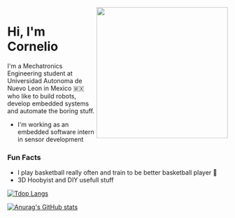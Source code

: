 <img align="right" src="https://media.giphy.com/media/rwB9IjV1zYcRa/giphy.gif" width="300"/>

# Hi, I'm Cornelio

I'm a Mechatronics Engineering student at Universidad Autonoma de Nuevo Leon in Mexico 🇲🇽 who like to build robots, develop embedded systems and automate the boring stuff.
- I'm working as an embedded software intern in sensor development

### Fun Facts
- I play basketball really often and train to be better basketball player :basketball:
- 3D Hoobyist and DIY usefull stuff

[![Tdop Langs](https://github-readme-stats.vercel.app/api/top-langs/?username=corbridge&layout=compact)](https://github.com/anuraghazra/github-readme-stats)

[![Anurag's GitHub stats](https://github-readme-stats.vercel.app/api?username=corbridge&show_icons=true&theme=transparent)](https://github.com/anuraghazra/github-readme-stats)
